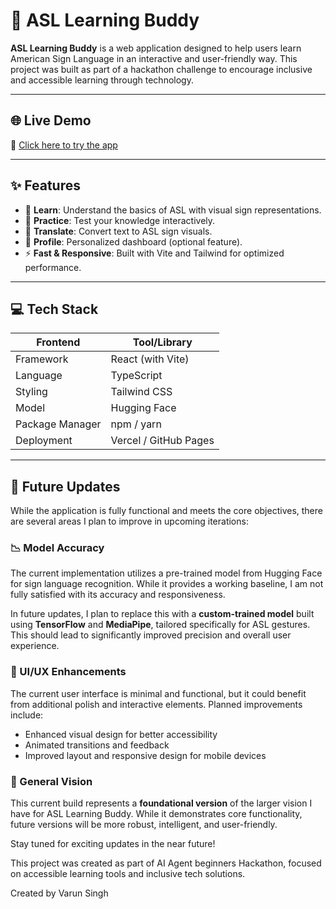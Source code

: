 # 🤟 ASL Learning Buddy

**ASL Learning Buddy** is a web application designed to help users learn American Sign Language in an interactive and user-friendly way. This project was built as part of a hackathon challenge to encourage inclusive and accessible learning through technology.

---

## 🌐 Live Demo

🔗 [Click here to try the app](https://asl-learning-buddy.vercel.app/)

---

## ✨ Features

- 🧠 **Learn**: Understand the basics of ASL with visual sign representations.
- 🎯 **Practice**: Test your knowledge interactively.
- 🔁 **Translate**: Convert text to ASL sign visuals.
- 👤 **Profile**: Personalized dashboard (optional feature).
- ⚡ **Fast & Responsive**: Built with Vite and Tailwind for optimized performance.

---

## 💻 Tech Stack

| Frontend       | Tool/Library       |
|----------------|--------------------|
| Framework      | React (with Vite)  |
| Language       | TypeScript         |
| Styling        | Tailwind CSS       |
| Model          | Hugging Face       |
| Package Manager| npm / yarn         |
| Deployment     | Vercel / GitHub Pages |

---
## 🔮 Future Updates

While the application is fully functional and meets the core objectives, there are several areas I plan to improve in upcoming iterations:

### 📉 Model Accuracy
The current implementation utilizes a pre-trained model from Hugging Face for sign language recognition. While it provides a working baseline, I am not fully satisfied with its accuracy and responsiveness.

In future updates, I plan to replace this with a **custom-trained model** built using **TensorFlow** and **MediaPipe**, tailored specifically for ASL gestures. This should lead to significantly improved precision and overall user experience.

### 🎨 UI/UX Enhancements
The current user interface is minimal and functional, but it could benefit from additional polish and interactive elements. Planned improvements include:
- Enhanced visual design for better accessibility
- Animated transitions and feedback
- Improved layout and responsive design for mobile devices

### 🚧 General Vision
This current build represents a **foundational version** of the larger vision I have for ASL Learning Buddy. While it demonstrates core functionality, future versions will be more robust, intelligent, and user-friendly.

Stay tuned for exciting updates in the near future!


This project was created as part of AI Agent beginners Hackathon, focused on accessible learning tools and inclusive tech solutions.

Created by Varun Singh
